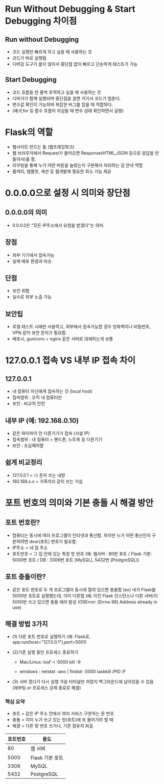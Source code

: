 # Run Without Debugging & Start Debugging 차이점

## Run without Debugging 
- 코드 실행만 빠르게 하고 싶을 때 사용하는 것
- 코드가 바로 실행됨
- 디버깅 도구가 붙지 않아서 중단점 없이 빠르고 단순하게 테스트가 가능 

## Start Debugging 
- 코드 흐름을 한 줄씩 추적하고 싶을 때 사용하는 것
- 디버거가 함께 실행되며 중단점을 걸면 거기서 코드가 멈춘다.
- 변수값 확인이 가능하며 복잡한 버그를 잡을 때 적합하다.
- (예:if,for 등 함수 흐름이 의심될 때 변수 상태 확인하면서 실행)

# Flask의 역할
- 웹사이트 만드는 틀 (웹프레임워크)
- 웹 브라우저에서 Request가 들어오면 Response(HTML,JSON 등으로 응답을 만들어서)를 함.
- 라우팅을 통해 누가 어떤 버튼을 눌렀는지 구분해서 처리하는 길 안내 역할
- 폼처리, 템플릿, 세션 등 웹개발에 필요한 최소 기능 제공

# 0.0.0.0으로 설정 시 의미와 장단점

## 0.0.0.0의 의미
- 0.0.0.0은 "모든 IP주소에서 요청을 받겠다"는 의미.
## 장점
- 외부 기기에서 접속가능
- 실제 배포 환경과 비슷
## 단점
- 보안 위험
- 실수로 외부 노출 가능
## 보안팁
- 로컬 테스트 시에만 사용하고, 외부에서 접속가능할 경우 방화벽이나 비밀번호, VPN 같이 보안 장치가 필요함.
- 배포시, gunicorn + nginx 같은 서버로 대체하는게 보통

# 127.0.0.1 접속 VS 내부 IP 접속 차이

## 127.0.0.1
- 내 컴퓨터 자신에게 접속하는 것 (local host)
- 접속범위 : 오직 내 컴퓨터만
- 보안 : 비교적 안전

## 내부 IP (예: 192.168.0.10)
- 같은 와이파이 안 다른기기가 접속 (사설 IP)
- 접속범위 : 내 컴퓨터 + 핸드폰, 노트북 등 다른기기
- 보안 : 조심해야함

## 쉽게 비교정리
- 127.0.0.1 = 나 혼자 쓰는 내방
- 192.168.x.x = 가족끼리 같이 쓰는 거실

# 포트 번호의 의미와 기본 충돌 시 해결 방안

## 포트 번호란?
- 컴퓨터는 동시에 여러 프로그램이 인터넷과 통신함. 하지만 누가 어떤 통신인지 구분하려면 door(포트) 번호가 필요함.
- IP주소 = 내 집 주소
- 포트번호 = 그 집 안에 있는 특정 방 번호
(예: 웹서버 : 80번 포트 / Flask 기본: 5000번 포트 / DB : 3306번 포트 (MySQL), 5432번 (PostgreSQL))

## 포트 충돌이란?
- 같은 포트 번호로 두 개 프로그램이 동시에 열려 있으면 충돌함
(ex) 내가 Flask를 5000번 포트로 실행했는데, 이미 다른앱 (예: 이전 Flask 인스턴스나 다른 서버)이 5000번 쓰고 있으면 충돌 에러 발성 (OSError: [Errno 98] Address already in use)

## 해결 방법 3가지

- (1) 다른 포트 번호로 실행하기
(예: Flask로, app.run(host="127.0.0.1"),port=5001)

- (2)기존 실행 중인 프로세스 종료하기
    
    - Mac/Linux:
    losf -i :5000
    kill -9 <PID>

    - windows :
    netstat -ano | findstr :5000
    taskkill /PID <PID> /F

- (3) 서버 껐다가 다시 실행
가끔 터미널만 꺼졌지 백그라운드에 남아있을 수 있음 (재부팅 or 프로세스 강제 종료로 해결)

### 핵심 요약
- 포트 = 같은 IP 주소 안에서 여러 서비스 구분하는 문 번호
- 충돌 = 이미 누가 쓰고 있는 방(포트)에 또 들어가려 할 때
- 해결 = 다른 방 번호 쓰거나, 기존 점유자 퇴출

| 포트번호 | 용도          |
|----------|---------------|
| 80       | 웹 서버       |
| 5000     | Flask 기본 포트 |
| 3306     | MySQL         |
| 5432     | PostgreSQL    |
